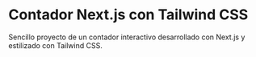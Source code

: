 # Contador Next.js con Tailwind CSS
Sencillo proyecto de un contador interactivo desarrollado con Next.js y estilizado con Tailwind CSS.

